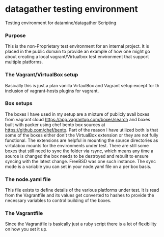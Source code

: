 # datagather testing environment
Testing environment for datamine/datagather Scripting

### Purpose
This is the non-Proprietary test environment for an internal project. It is placed in the public domain to provide an example of how one might go about creating a local vagrant/Virtualbox test environment that support multiple platforms.

### The Vagrant/VirtualBox setup
Basically this is just a plan vanilla VirtaulBox and Vagrant setup except for th inclusion of vagrant-hosts plugins for vagrant.

### Box setups
The boxes I have used in my setup are a mixture of publicly avail boxes from vagrant cloud https://app.vagrantup.com/boxes/search and boxes built with packer using chef bento box sources at https://github.com/chef/bento. Part of the reason I have utilized both is that some of the boxes either don't the VirtualBox extension or they are not fully functional. The extensions are helpful in mounting the source directories as virtulabox mounts for the environments under test. There are still some boxes that still need to sync the folder via rsync, which means any time a source is changed the box needs to be destroyed and rebuilt to ensure syncing with the latest change. FreeBSD was one such instance. The sync mode is a variable you can set in your node.yaml file on a per box basis.

### The node.yaml file
This file exists to define details of the various platforms under test. It is read from the Vagrantfile and its values get converted to hashes to provide the necessary variables to control building of the boxes.

### The Vagrantfile
Since the Vagrantfile is basically just a ruby script there is a lot of flexibility on how you set it up. 

